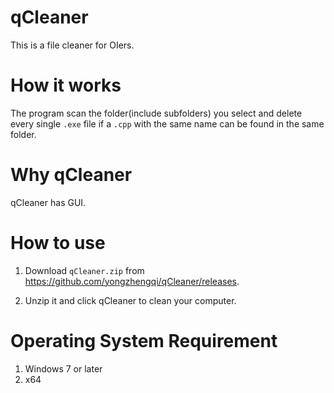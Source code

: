 # qCleaner
This is a file cleaner for OIers.

# How it works
The program scan the 
folder(include subfolders) you select and delete every single `.exe` file if a `.cpp` with the same name can be found in the same folder.

# Why qCleaner
qCleaner has GUI.

# How to use
1. Download `qCleaner.zip` from https://github.com/yongzhengqi/qCleaner/releases.

2. Unzip it and click qCleaner to clean your computer.

# Operating System Requirement
1. Windows 7 or later
2. x64
